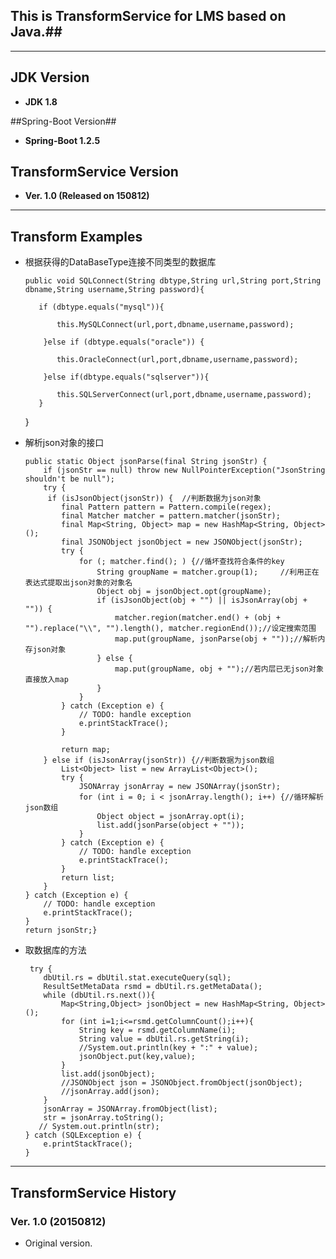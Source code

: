 ## This is TransformService for LMS based on Java.##
---

## JDK Version ##
* <strong>JDK 1.8</Strong>

##Spring-Boot Version##
* <strong>Spring-Boot 1.2.5</Strong>

## TransformService Version ##
* <strong>Ver. 1.0 (Released on 150812)</strong>

---

## Transform Examples ##
*	 根据获得的DataBaseType连接不同类型的数据库


		 public void SQLConnect(String dbtype,String url,String port,String dbname,String username,String password){

        	if (dbtype.equals("mysql")){

            	this.MySQLConnect(url,port,dbname,username,password);

       		 }else if (dbtype.equals("oracle")) {

            	this.OracleConnect(url,port,dbname,username,password);

       		 }else if(dbtype.equals("sqlserver")){

            	this.SQLServerConnect(url,port,dbname,username,password);
        	}
    	}
	
	

*   解析json对象的接口

	
		public static Object jsonParse(final String jsonStr) {
        	if (jsonStr == null) throw new NullPointerException("JsonString shouldn't be null");
        	try {
           	 if (isJsonObject(jsonStr)) {  //判断数据为json对象
                final Pattern pattern = Pattern.compile(regex);
                final Matcher matcher = pattern.matcher(jsonStr);
                final Map<String, Object> map = new HashMap<String, Object>();
                final JSONObject jsonObject = new JSONObject(jsonStr);
                try {
                    for (; matcher.find(); ) {//循坏查找符合条件的key
                        String groupName = matcher.group(1);     //利用正在表达式提取出json对象的对象名
                        Object obj = jsonObject.opt(groupName);
                        if (isJsonObject(obj + "") || isJsonArray(obj + "")) {
                            matcher.region(matcher.end() + (obj + "").replace("\\", "").length(), matcher.regionEnd());//设定搜索范围
                            map.put(groupName, jsonParse(obj + ""));//解析内存json对象
                        } else {
                            map.put(groupName, obj + "");//若内层已无json对象直接放入map
                        }
                    }
                } catch (Exception e) {
                    // TODO: handle exception
                    e.printStackTrace();
                }

                return map;
            } else if (isJsonArray(jsonStr)) {//判断数据为json数组
                List<Object> list = new ArrayList<Object>();
                try {
                    JSONArray jsonArray = new JSONArray(jsonStr);
                    for (int i = 0; i < jsonArray.length(); i++) {//循环解析json数组
                        Object object = jsonArray.opt(i);
                        list.add(jsonParse(object + ""));
                    }
                } catch (Exception e) {
                    // TODO: handle exception
                    e.printStackTrace();
                }
                return list;
            }
        } catch (Exception e) {
            // TODO: handle exception
            e.printStackTrace();
        }
        return jsonStr;}

*	取数据库的方法

		 try {
            dbUtil.rs = dbUtil.stat.executeQuery(sql);
            ResultSetMetaData rsmd = dbUtil.rs.getMetaData();
            while (dbUtil.rs.next()){
                Map<String,Object> jsonObject = new HashMap<String, Object>();
                for (int i=1;i<=rsmd.getColumnCount();i++){
                    String key = rsmd.getColumnName(i);
                    String value = dbUtil.rs.getString(i);
                    //System.out.println(key + ":" + value);
                    jsonObject.put(key,value);
                }
                list.add(jsonObject);
                //JSONObject json = JSONObject.fromObject(jsonObject);
                //jsonArray.add(json);
            }
            jsonArray = JSONArray.fromObject(list);
            str = jsonArray.toString();
           // System.out.println(str);
        } catch (SQLException e) {
            e.printStackTrace();
        }


---

## TransformService History ##
### Ver. 1.0 (20150812) ###
* Original version.


